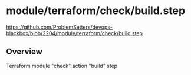 # module/terraform/check/build.step

https://github.com/ProblemSetters/devops-blackbox/blob/2204/module/terraform/check/build.step

## Overview

Terraform module "check" action "build" step


